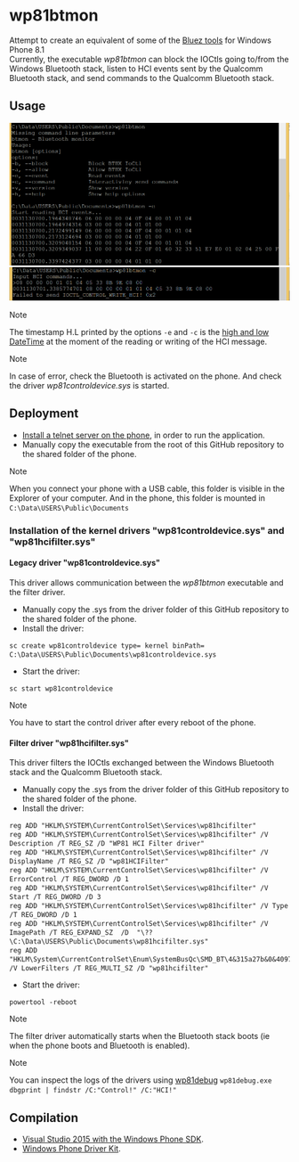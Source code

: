 # wp81btmon

Attempt to create an equivalent of some of the [Bluez tools](https://github.com/bluez/bluez/wiki/btmon) for Windows Phone 8.1  
Currently, the executable *wp81btmon* can block the IOCtls going to/from the Windows Bluetooth stack, listen to HCI events sent by the Qualcomm Bluetooth stack, and send commands to the Qualcomm Bluetooth stack.  

## Usage

![usage](Capture01.PNG)
![sendCommands](Capture02.PNG)

> [!NOTE]
> The timestamp H.L printed by the options `-e` and `-c` is the [high and low DateTime](https://learn.microsoft.com/en-us/windows/win32/api/minwinbase/ns-minwinbase-filetime)
> at the moment of the reading or writing of the HCI message.  

> [!NOTE]
> In case of error, check the Bluetooth is activated on the phone. And check the driver *wp81controldevice.sys* is started.

## Deployment

- [Install a telnet server on the phone](https://github.com/fredericGette/wp81documentation/tree/main/telnetOverUsb#readme), in order to run the application.  
- Manually copy the executable from the root of this GitHub repository to the shared folder of the phone.
> [!NOTE]
> When you connect your phone with a USB cable, this folder is visible in the Explorer of your computer. And in the phone, this folder is mounted in `C:\Data\USERS\Public\Documents`  

### Installation of the kernel drivers "wp81controldevice.sys" and "wp81hcifilter.sys"

#### Legacy driver "wp81controldevice.sys"

This driver allows communication between the *wp81btmon* executable and the filter driver.

- Manually copy the .sys from the driver folder of this GitHub repository to the shared folder of the phone.
- Install the driver:
```
sc create wp81controldevice type= kernel binPath= C:\Data\USERS\Public\Documents\wp81controldevice.sys
```
- Start the driver:
```
sc start wp81controldevice
```

> [!NOTE]
> You have to start the control driver after every reboot of the phone.  

#### Filter driver "wp81hcifilter.sys"

This driver filters the IOCtls exchanged between the Windows Bluetooth stack and the Qualcomm Bluetooth stack.

- Manually copy the .sys from the driver folder of this GitHub repository to the shared folder of the phone.
- Install the driver:
```
reg ADD "HKLM\SYSTEM\CurrentControlSet\Services\wp81hcifilter"
reg ADD "HKLM\SYSTEM\CurrentControlSet\Services\wp81hcifilter" /V Description /T REG_SZ /D "WP81 HCI Filter driver"
reg ADD "HKLM\SYSTEM\CurrentControlSet\Services\wp81hcifilter" /V DisplayName /T REG_SZ /D "wp81HCIFilter"
reg ADD "HKLM\SYSTEM\CurrentControlSet\Services\wp81hcifilter" /V ErrorControl /T REG_DWORD /D 1
reg ADD "HKLM\SYSTEM\CurrentControlSet\Services\wp81hcifilter" /V Start /T REG_DWORD /D 3
reg ADD "HKLM\SYSTEM\CurrentControlSet\Services\wp81hcifilter" /V Type /T REG_DWORD /D 1
reg ADD "HKLM\SYSTEM\CurrentControlSet\Services\wp81hcifilter" /V ImagePath /T REG_EXPAND_SZ  /D  "\??\C:\Data\USERS\Public\Documents\wp81hcifilter.sys"
reg ADD "HKLM\System\CurrentControlSet\Enum\SystemBusQc\SMD_BT\4&315a27b&0&4097" /V LowerFilters /T REG_MULTI_SZ /D "wp81hcifilter"
```
- Start the driver:
```
powertool -reboot
```

> [!NOTE]
> The filter driver automatically starts when the Bluetooth stack boots (ie when the phone boots and Bluetooth is enabled).

> [!NOTE]
> You can inspect the logs of the drivers using [wp81debug](https://github.com/fredericGette/wp81debug)
> `wp81debug.exe dbgprint | findstr /C:"Control!" /C:"HCI!"`  

## Compilation

- [Visual Studio 2015 with the Windows Phone SDK](https://github.com/fredericGette/wp81documentation/blob/main/ConsoleApplicationBuilding/README.md).  
- [Windows Phone Driver Kit](https://github.com/fredericGette/wp81documentation/blob/main/DriverBuilding/README.md).  
